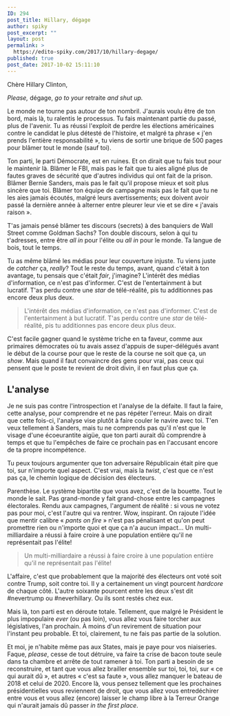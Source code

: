 ```yaml
---
ID: 294
post_title: Hillary, dégage
author: spiky
post_excerpt: ""
layout: post
permalink: >
  https://edito-spiky.com/2017/10/hillary-degage/
published: true
post_date: 2017-10-02 15:11:10
---
```

Chère Hillary Clinton,

_Please,_ dégage, _go to your_ retraite _and shut up._

Le monde ne tourne pas autour de ton nombril.  J'aurais voulu être de ton bord, mais là, tu ralentis le processus.  Tu fais maintenant partie du passé, plus de l'avenir.  Tu as réussi l'exploit de perdre les élections américaines contre le candidat le plus détesté de l'histoire, et malgré ta phrase « j'en prends l'entière responsabilité », tu viens de sortir une brique de 500 pages pour blâmer tout le monde (sauf toi).

Ton parti, le parti Démocrate, est en ruines.  Et on dirait que tu fais tout pour le maintenir là.  Blâmer le FBI, mais pas le fait que tu aies aligné plus de fautes graves de sécurité que d'autres individus qui ont fait de la prison.  Blâmer Bernie Sanders, mais pas le fait qu'il propose mieux et soit plus sincère que toi.  Blâmer ton équipe de campagne mais pas le fait que tu ne les aies jamais écoutés, malgré leurs avertissements; eux doivent avoir passé la dernière année à alterner entre pleurer leur vie et se dire « j'avais raison ».

T'as jamais pensé blâmer tes discours (secrets) à des banquiers de Wall Street comme Goldman Sachs?  Ton double discours, selon à qui tu t'adresses, entre être _all in_ pour l'élite ou _all in_ pour le monde.  Ta langue de bois, tout le temps.

Tu as même blâmé les médias pour leur couverture injuste.  Tu viens juste de _catcher_ ça, _really_?  Tout le reste du temps, avant, quand c'était à ton avantage, tu pensais que c'était _fair_, j'imagine?  L'intérêt des médias d'information, ce n'est pas d'informer.  C'est de l'entertainment à but lucratif.  T'as perdu contre une _star_ de télé-réalité, pis tu additionnes pas encore deux plus deux.

> L'intérêt des médias d'information, ce n'est pas d'informer.  C'est de l'entertainment à but lucratif.  T'as perdu contre une _star_ de télé-réalité, pis tu additionnes pas encore deux plus deux.

C'est facile gagner quand le système triche en ta faveur, comme aux primaires démocrates où tu avais assez d'appuis de super-délégués avant le début de la course pour que le reste de la course ne soit que ça, un _show_.  Mais quand il faut convaincre des gens pour vrai, pas ceux qui pensent que le poste te revient de droit divin, il en faut plus que ça.

## L'analyse

Je ne suis pas contre l'introspection et l'analyse de la défaite.  Il faut la faire, cette analyse, pour comprendre et ne pas répéter l'erreur.  Mais on dirait que cette fois-ci, l'analyse vise plutôt à faire couler le navire avec toi.  T'en veux tellement à Sanders, mais tu ne comprends pas qu'il n'est que le visage d'une écoeurantite aigüe, que ton parti aurait dû comprendre à temps et que tu l'empêches de faire ce prochain pas en l'accusant encore de ta propre incompétence.

Tu peux toujours argumenter que ton adversaire Républicain était pire que toi, sur n'importe quel aspect.  C'est vrai, mais la _twist_, c'est que ce n'est pas ça, le chemin logique de décision des électeurs.

Parenthèse.  Le système bipartite que vous avez, c'est de la bouette.  Tout le monde le sait.  Pas grand-monde y fait grand-chose entre les campagnes électorales.  Rendu aux campagnes, l'argument de réalité : si vous ne votez pas pour moi, c'est l'autre qui va rentrer.  Wow, inspirant.  On rajoute l'idée que mentir calibre « _pants on fire_ » n'est pas pénalisant et qu'on peut promettre rien ou n'importe quoi et que ça n'a aucun impact…  Un multi-milliardaire a réussi à faire croire à une population entière qu'il ne représentait pas l'élite!

> Un multi-milliardaire a réussi à faire croire à une population entière qu'il ne représentait pas l'élite!

L'affaire, c'est que probablement que la majorité des électeurs ont voté soit contre Trump, soit contre toi.  Il y a certainement un vingt pourcent _hardcore_ de chaque côté.  L'autre soixante pourcent entre les deux s'est dit #nevertrump ou #neverhillary.  Ou ils sont restés chez eux.

Mais là, ton parti est en déroute totale.  Tellement, que malgré le Président le plus impopulaire _ever_ (ou pas loin), vous allez vous faire torcher aux législatives, l'an prochain.  À moins d'un revirement de situation pour l'instant peu probable.  Et toi, clairement, tu ne fais pas partie de la solution.

Et moi, je n'habite même pas aux States, mais je paye pour vos niaiseries.  Faque, _please_, cesse de tout détruire, va faire ta crise de bacon toute seule dans ta chambre et arrête de tout ramener à toi.  Ton parti a besoin de se reconstruire, et tant que vous allez brailler ensemble sur toi, toi, toi, sur « ce qui aurait dû », et autres « c'est sa faute », vous allez manquer le bateau de 2018 et celui de 2020.  Encore là, vous pensez tellement que les prochaines présidentielles vous reviennent de droit, que vous allez vous entredéchirer entre vous et vous allez (encore) laisser le champ libre à la Terreur Orange qui n'aurait jamais dû passer _in the first place_.